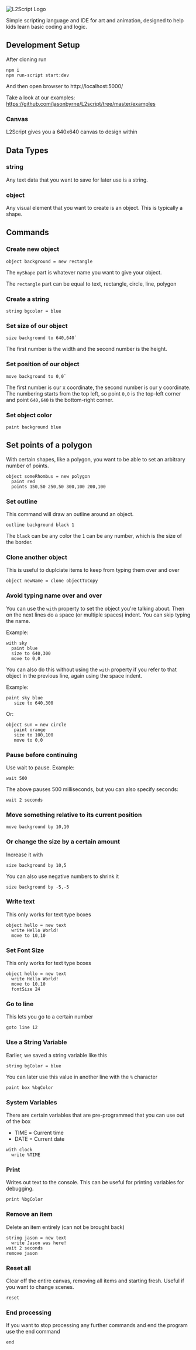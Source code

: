 ![L2Script Logo](https://github.com/jasonbyrne/L2script/raw/master/app/assets/l2script.png)

Simple scripting language and IDE for art and animation, designed to help kids learn basic coding and logic.

## Development Setup

After cloning run

```
npm i
npm run-script start:dev
```

And then open browser to http://localhost:5000/

Take a look at our examples:
https://github.com/jasonbyrne/L2script/tree/master/examples

### Canvas

L2Script gives you a 640x640 canvas to design within

## Data Types

### string

Any text data that you want to save for later use is a string.

### object

Any visual element that you want to create is an object. This is typically a shape.

## Commands

### Create new object

```
object background = new rectangle
```

The `myShape` part is whatever name you want to give your object.

The `rectangle` part can be equal to text, rectangle, circle, line, polygon

### Create a string

```
string bgcolor = blue
```

### Set size of our object

```
size background to 640,640`
```

The first number is the width and the second number is the height.

### Set position of our object

```
move background to 0,0`
```

The first number is our x coordinate, the second number is our y coordinate. The numbering starts from the top left, so point `0,0` is the top-left corner and point `640,640` is the bottom-right corner.

### Set object color

```
paint background blue
```

## Set points of a polygon

With certain shapes, like a polygon, you want to be able to set an arbitrary number of points.

```
object someRhombus = new polygon
  paint red
  points 150,50 250,50 300,100 200,100
```

### Set outline

This command will draw an outline around an object.

```
outline background black 1
```

The `black` can be any color the `1` can be any number, which is the size of the border.

### Clone another object

This is useful to duplciate items to keep from typing them over and over

```
object newName = clone objectToCopy
```

### Avoid typing name over and over

You can use the `with` property to set the object you're talking about. Then on the next lines do a space (or multiple spaces) indent. You can skip typing the name.

Example:

```
with sky
  paint blue
  size to 640,300
  move to 0,0
```

You can also do this without using the `with` property if you refer to that object in the previous line, again using the space indent.

Example:

```
paint sky blue
   size to 640,300
```

Or:

```
object sun = new circle
   paint orange
   size to 100,100
   move to 0,0
```

### Pause before continuing

Use wait to pause. Example:

```
wait 500
```

The above pauses 500 milliseconds, but you can also specify seconds:

```
wait 2 seconds
```

### Move something relative to its current position

```
move background by 10,10
```

### Or change the size by a certain amount

Increase it with

```
size background by 10,5
```

You can also use negative numbers to shrink it

```
size background by -5,-5
```

### Write text

This only works for text type boxes

```
object hello = new text
  write Hello World!
  move to 10,10
```

### Set Font Size

This only works for text type boxes

```
object hello = new text
  write Hello World!
  move to 10,10
  fontSize 24
```

### Go to line

This lets you go to a certain number

```
goto line 12
```

### Use a String Variable

Earlier, we saved a string variable like this

```
string bgColor = blue
```

You can later use this value in another line with the `%` character

```
paint box %bgColor
```

### System Variables

There are certain variables that are pre-programmed that you can use out of the box

- TIME = Current time
- DATE = Current date

```
with clock
  write %TIME
```

### Print

Writes out text to the console. This can be useful for printing variables for debugging.

```
print %bgColor
```

### Remove an item

Delete an item entirely (can not be brought back)

```
string jason = new text
  write Jason was here!
wait 2 seconds
remove jason
```

### Reset all

Clear off the entire canvas, removing all items and starting fresh. Useful if you want to change scenes.

```
reset
```

### End processing

If you want to stop processing any further commands and end the program use the end command

```
end
```
